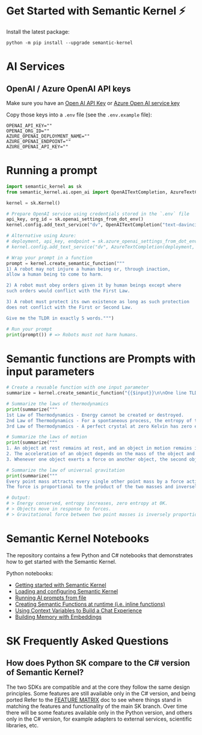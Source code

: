 # Get Started with Semantic Kernel ⚡

Install the latest package:

    python -m pip install --upgrade semantic-kernel


# AI Services

## OpenAI / Azure OpenAI API keys

Make sure you have an
[Open AI API Key](https://openai.com/api/) or
[Azure Open AI service key](https://learn.microsoft.com/azure/cognitive-services/openai/quickstart?pivots=rest-api)

Copy those keys into a `.env` file (see the `.env.example` file):

```
OPENAI_API_KEY=""
OPENAI_ORG_ID=""
AZURE_OPENAI_DEPLOYMENT_NAME=""
AZURE_OPENAI_ENDPOINT=""
AZURE_OPENAI_API_KEY=""
```

# Running a prompt

```python
import semantic_kernel as sk
from semantic_kernel.ai.open_ai import OpenAITextCompletion, AzureTextCompletion

kernel = sk.Kernel()

# Prepare OpenAI service using credentials stored in the `.env` file
api_key, org_id = sk.openai_settings_from_dot_env()
kernel.config.add_text_service("dv", OpenAITextCompletion("text-davinci-003", api_key, org_id))

# Alternative using Azure:
# deployment, api_key, endpoint = sk.azure_openai_settings_from_dot_env()
# kernel.config.add_text_service("dv", AzureTextCompletion(deployment, endpoint, api_key))

# Wrap your prompt in a function
prompt = kernel.create_semantic_function("""
1) A robot may not injure a human being or, through inaction,
allow a human being to come to harm.

2) A robot must obey orders given it by human beings except where
such orders would conflict with the First Law.

3) A robot must protect its own existence as long as such protection
does not conflict with the First or Second Law.

Give me the TLDR in exactly 5 words.""")

# Run your prompt
print(prompt()) # => Robots must not harm humans.
```

# **Semantic functions** are Prompts with input parameters

```python
# Create a reusable function with one input parameter
summarize = kernel.create_semantic_function("{{$input}}\n\nOne line TLDR with the fewest words.")

# Summarize the laws of thermodynamics
print(summarize("""
1st Law of Thermodynamics - Energy cannot be created or destroyed.
2nd Law of Thermodynamics - For a spontaneous process, the entropy of the universe increases.
3rd Law of Thermodynamics - A perfect crystal at zero Kelvin has zero entropy."""))

# Summarize the laws of motion
print(summarize("""
1. An object at rest remains at rest, and an object in motion remains in motion at constant speed and in a straight line unless acted on by an unbalanced force.
2. The acceleration of an object depends on the mass of the object and the amount of force applied.
3. Whenever one object exerts a force on another object, the second object exerts an equal and opposite on the first."""))

# Summarize the law of universal gravitation
print(summarize("""
Every point mass attracts every single other point mass by a force acting along the line intersecting both points.
The force is proportional to the product of the two masses and inversely proportional to the square of the distance between them."""))

# Output:
# > Energy conserved, entropy increases, zero entropy at 0K.
# > Objects move in response to forces.
# > Gravitational force between two point masses is inversely proportional to the square of the distance between them.
```

# Semantic Kernel Notebooks

The repository contains a few Python and C# notebooks that demonstrates how to
get started with the Semantic Kernel.

Python notebooks:

* [Getting started with Semantic Kernel](../samples/notebooks/python/00-getting-started.ipynb)
* [Loading and configuring Semantic Kernel](../samples/notebooks/python/01-basic-loading-the-kernel.ipynb)
* [Running AI prompts from file](../samples/notebooks/python/02-running-prompts-from-file.ipynb)
* [Creating Semantic Functions at runtime (i.e. inline functions)](../samples/notebooks/python/03-semantic-function-inline.ipynb)
* [Using Context Variables to Build a Chat Experience](../samples/notebooks/python/04-context-variables-chat.ipynb)
* [Building Memory with Embeddings](../samples/notebooks/python/06-memory-and-embeddings.ipynb)

# SK Frequently Asked Questions

## How does Python SK compare to the C# version of Semantic Kernel?

The two SDKs are compatible and at the core they follow the same design principles.
Some features are still available only in the C# version, and being ported
Refer to the [FEATURE MATRIX](../FEATURE_MATRIX.md) doc to see where
things stand in matching the features and functionality of the main SK branch.
Over time there will be some features available only in the Python version, and
others only in the C# version, for example adapters to external services,
scientific libraries, etc.

